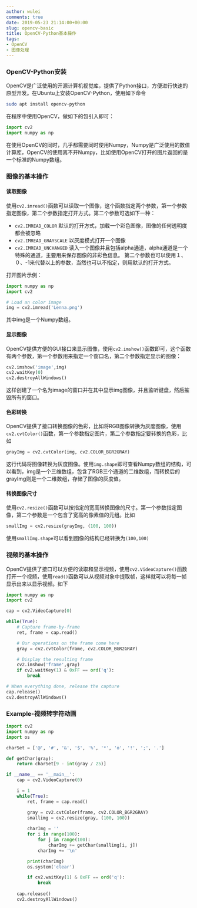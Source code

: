 ```yaml
---
author: wulei
comments: true
date: 2019-05-23 21:14:00+00:00
slug: opencv-basic
title: OpenCV-Python基本操作
tags:
- OpenCV
- 图像处理
---
```


### OpenCV-Python安装
OpenCV是广泛使用的开源计算机视觉库，提供了Python接口，方便进行快速的原型开发。在Ubuntu上安装OpenCV-Python，使用如下命令
``` bash
sudo apt install opencv-python
```
在程序中使用OpenCV，做如下的包引入即可：
``` python
import cv2
import numpy as np
```
在使用OpenCV的同时，几乎都需要同时使用Numpy，Numpy是广泛使用的数值计算库，OpenCV的使用离不开Numpy，比如使用OpenCV打开的图片返回的是一个标准的Numpy数组。

### 图像的基本操作
#### 读取图像
使用`cv2.imread()`函数可以读取一个图像，这个函数指定两个参数，第一个参数指定图像，第二个参数指定打开方式。第二个参数可选如下一种：
+ `cv2.IMREAD_COLOR` 默认的打开方式，加载一个彩色图像，图像的任何透明度都会被忽略
+ `cv2.IMREAD_GRAYSCALE` 以灰度模式打开一个图像
+ `cv2.IMREAD_UNCHANGED` 读入一个图像并且包括alpha通道，alpha通道是一个特殊的通道，主要用来保存图像的非彩色信息。
第二个参数也可以使用１、０、-1来代替以上的参数，当然也可以不指定，则用默认的打开方式。

打开图片示例：
``` python
import numpy as np
import cv2

# Load an color image
img = cv2.imread('Lenna.png')
```
其中img是一个Numpy数组。
 
#### 显示图像
OpenCV提供方便的GUI接口来显示图像，使用`cv2.imshow()`函数即可，这个函数有两个参数，第一个参数用来指定一个窗口名，第二个参数指定显示的图像：
``` python
cv2.imshow('image',img)
cv2.waitKey(0)
cv2.destroyAllWindows()
```
这样创建了一个名为image的窗口并在其中显示img图像，并且监听键盘，然后摧毁所有的窗口。

#### 色彩转换
OpenCV提供了接口转换图像的色彩，比如将RGB图像转换为灰度图像，使用`cv2.cvtColor()`函数，第一个参数指定图片，第二个参数指定要转换的色彩，比如
``` python
grayImg = cv2.cvtColor(img, cv2.COLOR_BGR2GRAY)
```
这行代码将图像转换为灰度图像。使用`img.shape`即可查看Numpy数组的结构，可以看到，img是一个三维数组，包含了RGB三个通道的二维数组，而转换后的grayImg则是一个二维数组，存储了图像的灰度值。

#### 转换图像尺寸
使用`cv2.resize()`函数可以按指定的宽高转换图像的尺寸。第一个参数指定图像，第二个参数是一个包含了宽高的像素值的元组。比如
``` python
smallImg = cv2.resize(grayImg, (100, 100))
```
使用`smallImg.shape`可以看到图像的结构已经转换为`(100,100)`

### 视频的基本操作
OpenCV提供了接口可以方便的读取和显示视频，使用`cv2.VideoCapture()`函数打开一个视频，使用`read()`函数可以从视频对象中提取帧，这样就可以将每一帧显示出来以显示视频。如下
``` python
import numpy as np
import cv2

cap = cv2.VideoCapture(0)

while(True):
    # Capture frame-by-frame
    ret, frame = cap.read()

    # Our operations on the frame come here
    gray = cv2.cvtColor(frame, cv2.COLOR_BGR2GRAY)

    # Display the resulting frame
    cv2.imshow('frame',gray)
    if cv2.waitKey(1) & 0xFF == ord('q'):
        break

# When everything done, release the capture
cap.release()
cv2.destroyAllWindows()
```
### Example-视频转字符动画
``` python
import cv2
import numpy as np
import os

charSet = ['@', '#', '&', '$', '%', '*', 'o', '!', ';', '.']

def getChar(gray):
    return charSet[9 - int(gray / 25)]

if __name__ == '__main__':
    cap = cv2.VideoCapture(0)

    i = 1
    while(True):
        ret, frame = cap.read()

        gray = cv2.cvtColor(frame, cv2.COLOR_BGR2GRAY)
        smallimg = cv2.resize(gray, (100, 100))
        
        charImg = ''
        for i in range(100):
            for j in range(100):
                charImg += getChar(smallimg[i, j])
            charImg += '\n'

        print(charImg)
        os.system('clear')

        if cv2.waitKey(1) & 0xFF == ord('q'):
            break
    
    cap.release()
    cv2.destroyAllWindows()
```
